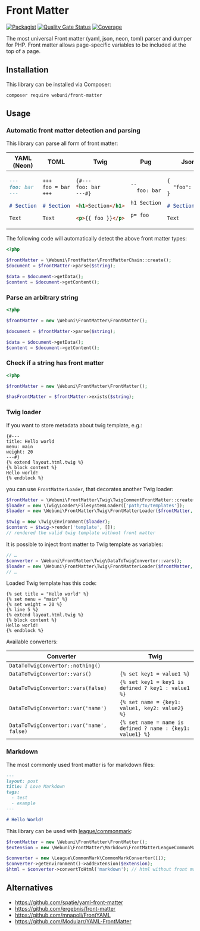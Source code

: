 Front Matter
============

[![Packagist](https://img.shields.io/packagist/v/webuni/front-matter.svg?style=flat-square)](https://packagist.org/packages/webuni/front-matter)
[![Quality Gate Status](https://sonarcloud.io/api/project_badges/measure?project=webuni_front-matter&metric=alert_status)](https://sonarcloud.io/summary/new_code?id=webuni_front-matter)
[![Coverage](https://sonarcloud.io/api/project_badges/measure?project=webuni_front-matter&metric=coverage)](https://sonarcloud.io/summary/new_code?id=webuni_front-matter)

The most universal Front matter (yaml, json, neon, toml) parser and dumper for PHP.
Front matter allows page-specific variables to be included at the top of a page.

Installation
------------

This library can be installed via Composer:

    composer require webuni/front-matter

Usage
-----

### Automatic front matter detection and parsing

This library can parse all form of front matter:

<table>
<thead><tr><th>YAML (Neon)</th><th>TOML</th><th>Twig</th><th>Pug</th><th>Json</th></tr></thead>
<tbody><tr>
<td>

```markdown
---
foo: bar
---

# Section

Text
```

</td>
<td>

```markdown
+++
foo = bar
+++

# Section

Text
```

</td>
<td>

```markdown
{#---
foo: bar
---#}

<h1>Section</h1>

<p>{{ foo }}</p>
```

</td>
<td>

```markdown
--
  foo: bar

h1 Section

p= foo
```

</td>
<td>

```markdown
{
  "foo": "bar"
}

# Section

Text
```

</td>
</tr></tbody>
</table>

The following code will automatically detect the above front matter types:

```php
<?php

$frontMatter = \Webuni\FrontMatter\FrontMatterChain::create();
$document = $frontMatter->parse($string);

$data = $document->getData();
$content = $document->getContent();
```

### Parse an arbitrary string

```php
<?php

$frontMatter = new \Webuni\FrontMatter\FrontMatter();

$document = $frontMatter->parse($string);

$data = $document->getData();
$content = $document->getContent();
```

### Check if a string has front matter

```php
<?php

$frontMatter = new \Webuni\FrontMatter\FrontMatter();

$hasFrontMatter = $frontMatter->exists($string);
```

### Twig loader

If you want to store metadata about twig template, e.g.:

```twig
{#---
title: Hello world
menu: main
weight: 20
---#}
{% extend layout.html.twig %}
{% block content %}
Hello world!
{% endblock %}
```

you can use `FrontMatterLoader`, that decorates another Twig loader:

```php
$frontMatter = \Webuni\FrontMatter\Twig\TwigCommentFrontMatter::create();
$loader = new \Twig\Loader\FilesystemLoader(['path/to/templates']);
$loader = new \Webuni\FrontMatter\Twig\FrontMatterLoader($frontMatter, $loader);

$twig = new \Twig\Environment($loader);
$content = $twig->render('template', []);
// rendered the valid twig template without front matter
```

It is possible to inject front matter to Twig template as variables:

```php
// …
$converter = \Webuni\FrontMatter\Twig\DataToTwigConvertor::vars();
$loader = new \Webuni\FrontMatter\Twig\FrontMatterLoader($frontMatter, $loader, $converter);
// …
```

Loaded Twig template has this code:

```twig
{% set title = "Hello world" %}
{% set menu = "main" %}
{% set weight = 20 %}
{% line 5 %}
{% extend layout.html.twig %}
{% block content %}
Hello world!
{% endblock %}
```

Available converters:

| Converter                                 | Twig                                                       |
| ----------------------------------------- |------------------------------------------------------------|
| `DataToTwigConvertor::nothing()`          |                                                            |
| `DataToTwigConvertor::vars()`             | `{% set key1 = value1 %}`                                  |
| `DataToTwigConvertor::vars(false)`        | `{% set key1 = key1 is defined ? key1 : value1 %}`         |
| `DataToTwigConvertor::var('name')`        | `{% set name = {key1: value1, key2: value2} %}`            |
| `DataToTwigConvertor::var('name', false)` | `{% set name = name is defined ? name : {key1: value1} %}` |

### Markdown

The most commonly used front matter is for markdown files:

```markdown
---
layout: post
title: I Love Markdown
tags:
  - test
  - example
---

# Hello World!
```

This library can be used with [league/commonmark](https://commonmark.thephpleague.com/):

```php
$frontMatter = new \Webuni\FrontMatter\FrontMatter();
$extension = new \Webuni\FrontMatter\Markdown\FrontMatterLeagueCommonMarkExtension($frontMatter);

$converter = new \League\CommonMark\CommonMarkConverter([]);
$converter->getEnvironment()->addExtension($extension);
$html = $converter->convertToHtml('markdown'); // html without front matter
```

Alternatives
------------

- https://github.com/spatie/yaml-front-matter
- https://github.com/ergebnis/front-matter
- https://github.com/mnapoli/FrontYAML
- https://github.com/Modularr/YAML-FrontMatter
